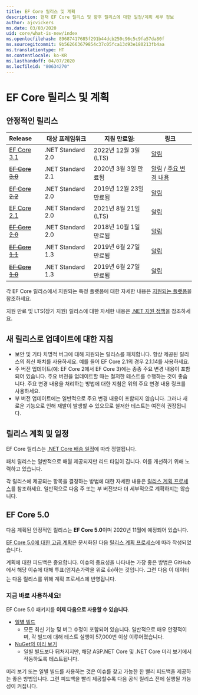 ```yaml
---
title: EF Core 릴리스 및 계획
description: 현재 EF Core 릴리스 및 향후 릴리스에 대한 일정/계획 세부 정보
author: ajcvickers
ms.date: 03/03/2020
uid: core/what-is-new/index
ms.openlocfilehash: 89687417685f291b44dcb250c96c5c9fa57da80f
ms.sourcegitcommit: 9b562663679854c37c05fca13d93e180213fb4aa
ms.translationtype: HT
ms.contentlocale: ko-KR
ms.lasthandoff: 04/07/2020
ms.locfileid: "80634270"
---
```

# <a name="ef-core-releases-and-planning"></a>EF Core 릴리스 및 계획

## <a name="stable-releases"></a>안정적인 릴리스

| Release | 대상 프레임워크 | 지원 만료일: | 링크
|:--------|------------------|-----------------|------
| [EF Core 3.1](https://www.nuget.org/packages/Microsoft.EntityFrameworkCore/3.1.3) | .NET Standard 2.0 | 2022년 12월 3일(LTS) | [알림](https://devblogs.microsoft.com/dotnet/announcing-entity-framework-core-3-1-and-entity-framework-6-4/)
| ~~[EF Core 3.0](https://www.nuget.org/packages/Microsoft.EntityFrameworkCore/3.0.3)~~ | .NET Standard 2.1 | 2020년 3월 3일 만료됨 | [알림](https://devblogs.microsoft.com/dotnet/announcing-ef-core-3-0-and-ef-6-3-general-availability/) / [주요 변경 내용](ef-core-3.0/breaking-changes.md)
| ~~[EF Core 2.2](https://www.nuget.org/packages/Microsoft.EntityFrameworkCore/2.2.6)~~ | .NET Standard 2.0 | 2019년 12월 23일 만료됨 | [알림](https://devblogs.microsoft.com/dotnet/announcing-entity-framework-core-2-2/)
| [EF Core 2.1](https://www.nuget.org/packages/Microsoft.EntityFrameworkCore/2.1.14) | .NET Standard 2.0 | 2021년 8월 21일(LTS) | [알림](https://devblogs.microsoft.com/dotnet/announcing-entity-framework-core-2-1/)
| ~~[EF Core 2.0](https://www.nuget.org/packages/Microsoft.EntityFrameworkCore/2.0.3)~~ | .NET Standard 2.0 | 2018년 10월 1일 만료됨 | [알림](https://devblogs.microsoft.com/dotnet/announcing-entity-framework-core-2-0/)
| ~~[EF Core 1.1](https://www.nuget.org/packages/Microsoft.EntityFrameworkCore/1.1.6)~~ | .NET Standard 1.3 | 2019년 6월 27일 만료됨 | [알림](https://devblogs.microsoft.com/dotnet/announcing-entity-framework-core-1-1/)
| ~~[EF Core 1.0](https://www.nuget.org/packages/Microsoft.EntityFrameworkCore/1.0.6)~~ | .NET Standard 1.3 | 2019년 6월 27일 만료됨 | [알림](https://devblogs.microsoft.com/dotnet/entity-framework-core-1-0-0-available/)

각 EF Core 릴리스에서 지원되는 특정 플랫폼에 대한 자세한 내용은 [지원되는 플랫폼](../platforms/index.md)을 참조하세요.

지원 만료 및 LTS(장기 지원) 릴리스에 대한 자세한 내용은 [.NET 지원 정책](https://dotnet.microsoft.com/platform/support/policy/dotnet-core)을 참조하세요.

## <a name="guidance-on-updating-to-new-releases"></a>새 릴리스로 업데이트에 대한 지침

* 보안 및 기타 치명적 버그에 대해 지원되는 릴리스를 패치합니다. 항상 제공된 릴리스의 최신 패치를 사용하세요. 예를 들어 EF Core 2.1의 경우 2.1.14를 사용하세요.
* 주 버전 업데이트(예: EF Core 2에서 EF Core 3)에는 종종 주요 변경 내용이 포함되어 있습니다. 주요 버전을 업데이트할 때는 철저한 테스트를 수행하는 것이 좋습니다. 주요 변경 내용을 처리하는 방법에 대한 지침은 위의 주요 변경 내용 링크를 사용하세요.
* 부 버전 업데이트에는 일반적으로 주요 변경 내용이 포함되지 않습니다. 그러나 새로운 기능으로 인해 재발이 발생할 수 있으므로 철저한 테스트는 여전히 권장됩니다.

## <a name="release-planning-and-schedules"></a>릴리스 계획 및 일정

EF Core 릴리스는 [.NET Core 배송 일정](https://github.com/dotnet/core/blob/master/roadmap.md)에 따라 정렬됩니다.

패치 릴리스는 일반적으로 매월 제공되지만 리드 타임이 깁니다.
이를 개선하기 위해 노력하고 있습니다.

각 릴리스에 제공되는 항목을 결정하는 방법에 대한 자세한 내용은 [릴리스 계획 프로세스](release-planning.md)를 참조하세요.
일반적으로 다음 주 또는 부 버전보다 더 세부적으로 계획하지는 않습니다.

## <a name="ef-core-50"></a>EF Core 5.0

다음 계획된 안정적인 릴리스는 **EF Core 5.0**이며 2020년 11월에 예정되어 있습니다.

[EF Core 5.0에 대한 고급 계획](ef-core-5.0/plan.md)은 문서화된 다음 [릴리스 계획 프로세스](release-planning.md)에 따라 작성되었습니다.

계획에 대한 피드백은 중요합니다.
이슈의 중요성을 나타내는 가장 좋은 방법은 GitHub에서 해당 이슈에 대해 투표(엄지손가락을 위로 👍)하는 것입니다.
그런 다음 이 데이터는 다음 릴리스를 위해 계획 프로세스에 반영됩니다.

### <a name="get-it-now"></a>지금 바로 사용하세요!

EF Core 5.0 패키지를 **이제 다음으로 사용할 수 있습니다**.

* [일별 빌드](https://github.com/dotnet/aspnetcore/blob/master/docs/DailyBuilds.md)
  * 모든 최신 기능 및 버그 수정이 포함되어 있습니다. 일반적으로 매우 안정적이며, 각 빌드에 대해 테스트 실행이 57,000번 이상 이루어졌습니다.
* [NuGet의 미리 보기](https://www.nuget.org/packages/Microsoft.EntityFrameworkCore)
  * 일별 빌드보다 뒤처지지만, 해당 ASP.NET Core 및 .NET Core 미리 보기에서 작동하도록 테스트됩니다.

미리 보기 또는 일별 빌드를 사용하는 것은 이슈를 찾고 가능한 한 빨리 피드백을 제공하는 좋은 방법입니다.
그런 피드백을 빨리 제공할수록 다음 공식 릴리스 전에 실행될 가능성이 커집니다.
